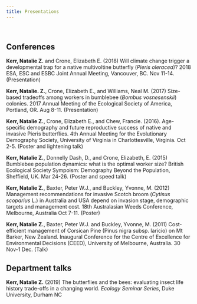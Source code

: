 ```yaml
---
title: Presentations
---
```

<br>

## Conferences

**Kerr, Natalie Z.** and Crone, Elizabeth E. (2018) Will climate change trigger a developmental
trap for a native multivoltine butterfly (*Pieris oleracea*)? 2018 ESA, ESC and ESBC Joint Annual Meeting, Vancouver, BC. Nov 11-14. (Presentation)

**Kerr, Natalie. Z.**, Crone, Elizabeth E., and Williams, Neal M. (2017) Size-based tradeoffs among workers in bumblebee (*Bombus vosnesenskii*) colonies. 2017 Annual Meeting of the Ecological Society of America, Portland, OR. Aug 8-11. (Presentation)

**Kerr, Natalie Z.**, Crone, Elizabeth E., and Chew, Francie. (2016). Age-specific demography and future reproductive success of native and invasive Pieris butterflies. 4th Annual Meeting for the Evolutionary Demography Society, University of Virginia in Charlottesville, Virginia. Oct 2-5. (Poster and lightening talk)

**Kerr, Natalie Z.**, Donnelly Dash, D., and Crone, Elizabeth, E. (2015) Bumblebee population dynamics: what is the optimal worker size? British Ecological Society Sympoism: Demography Beyond the Population, Sheffield, UK. Mar 24-26. (Poster and speed talk)

**Kerr, Natalie Z.**, Baxter, Peter W.J., and Buckley, Yvonne, M. (2012) Management recommendations for invasive Scotch broom (*Cytisus scoparius* L.) in Australia and USA depend on invasion stage, demographic targets and management cost. 18th Australasian Weeds Conference, Melbourne, Australia Oct 7-11. (Poster)

**Kerr, Natalie Z.**, Baxter, Peter W.J. and Buckley, Yvonne, M. (2011) Cost-efficient management of Corsican Pine (Pinus nigra subsp. laricio) on Mt Barker, New Zealand. Inaugural Conference for the Centre of Excellence for Environmental Decisions (CEED), University of Melbourne, Australia. 30 Nov-1 Dec. (Talk)


## Department talks

**Kerr, Natalie Z.** (2019) The butterflies and the bees: evaluating insect life history trade-offs in a changing world. *Ecology Seminar Series*, Duke University, Durham NC



